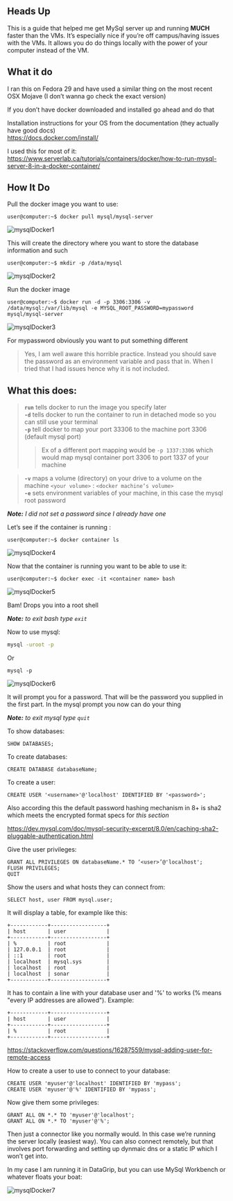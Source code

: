 ## Heads Up
This is a guide that helped me get MySql server up and running **MUCH** faster than the VMs. It’s especially nice if you’re off campus/having issues with the VMs. It allows you do do things locally with the power of your computer instead of the VM. 

## What it do
I ran this on Fedora 29 and have used a similar thing on the most recent OSX Mojave (I don’t wanna go check the exact version)

If you don’t have docker downloaded and installed go ahead and do that

Installation instructions for your OS from the documentation (they actually have good docs) <br>
https://docs.docker.com/install/ 

I used this for most of it: <br>
https://www.serverlab.ca/tutorials/containers/docker/how-to-run-mysql-server-8-in-a-docker-container/

## How It Do
Pull the docker image you want to use:
```console
user@computer:~$ docker pull mysql/mysql-server
```

![mysqlDocker1](https://user-images.githubusercontent.com/10457502/57586762-0d8ca080-74ea-11e9-99be-315ac9273b0a.png)

This will create the directory  where you want to store the database information and such
```console
user@computer:~$ mkdir -p /data/mysql
```
![mysqlDocker2](https://user-images.githubusercontent.com/10457502/57586763-0e253700-74ea-11e9-9721-7edabec97458.png)

Run the docker image
```console
user@computer:~$ docker run -d -p 3306:3306 -v /data/mysql:/var/lib/mysql -e MYSQL_ROOT_PASSWORD=mypassword mysql/mysql-server 
```

![mysqlDocker3](https://user-images.githubusercontent.com/10457502/57586764-0e253700-74ea-11e9-97a4-32739290a93b.png)

For mypassword obviously you want to put something different

>Yes, I am well aware this horrible practice. Instead you should save the password as an environment variable and pass that in. When I tried that I had issues hence why it is not included. 

## What this does:

> **`run`** tells docker to run the image you specify later <br>
> **`-d`** tells docker to run the container to run in detached mode so you can still use your terminal<br>
> **`-p`** tell docker to map your port 33306 to the machine port 3306 (default mysql port)<br>
> > Ex of a different port mapping would be `-p 1337:3306` which would map mysql container port 3306 to port 1337 of your machine <br>

> **`-v`** maps a volume (directory) on your drive to a volume on the machine `<your volume>` : `<docker machine’s volume>` <br>
> **`-e`** sets environment variables of your machine, in this case the mysql root password <br>

_**Note:** I did not set a password since I already have one_

Let’s see if the container is running :
```console
user@computer:~$ docker container ls
```

![mysqlDocker4](https://user-images.githubusercontent.com/10457502/57586765-0e253700-74ea-11e9-9720-03c418c758f9.png)

Now that the container is running you want to be able to use it:
```console
user@computer:~$ docker exec -it <container name> bash
```

![mysqlDocker5](https://user-images.githubusercontent.com/10457502/57586766-0e253700-74ea-11e9-85c2-62dd36d47ae6.png)

Bam! Drops you into a root shell 

_**Note:** to exit bash type `exit`_

Now to use mysql:
```bash
mysql -uroot -p
```

Or
```shell
mysql -p
```

![mysqlDocker6](https://user-images.githubusercontent.com/10457502/57586767-0e253700-74ea-11e9-9c65-2b1fad6f96b4.png)

It will prompt you for a password. That will be the password you supplied in the first part. 
In the mysql prompt you now can do your thing <br>

_**Note:** to exit mysql type `quit`_

To show databases:
```mysql
SHOW DATABASES;
```

To create databases:
```mysql
CREATE DATABASE databaseName;
```

To create a user:
```mysql
CREATE USER '<username>'@'localhost' IDENTIFIED BY '<password>';
```

Also according this the default password hashing mechanism in 8+ is sha2 which meets the encrypted format specs for *this section* <br>

https://dev.mysql.com/doc/mysql-security-excerpt/8.0/en/caching-sha2-pluggable-authentication.html 

Give the user privileges:
```mysql
GRANT ALL PRIVILEGES ON databaseName.* TO ‘<user>’@'localhost';
FLUSH PRIVILEGES;
QUIT
```

Show the users and what hosts they can connect from:
```mysql
SELECT host, user FROM mysql.user;
```

It will display a table, for example like this:
```
+------------+------------------+
| host       | user             |
+------------+------------------+
| %          | root             |
| 127.0.0.1  | root             |
| ::1        | root             |
| localhost  | mysql.sys        |
| localhost  | root             |
| localhost  | sonar            |
+------------+------------------+
```

It has to contain a line with your database user and '%' to works (% means "every IP addresses are allowed"). Example:
```
+------------+------------------+
| host       | user             |
+------------+------------------+
| %          | root             |
+------------+------------------+
```

https://stackoverflow.com/questions/16287559/mysql-adding-user-for-remote-access

How to create a user to use to connect to your database:
```mysql
CREATE USER 'myuser'@'localhost' IDENTIFIED BY 'mypass';
CREATE USER 'myuser'@'%' IDENTIFIED BY 'mypass';
```

Now give them some privileges:
```mysql
GRANT ALL ON *.* TO 'myuser'@'localhost';
GRANT ALL ON *.* TO 'myuser'@'%';
```

Then just a connector like you normally would. In this case we’re running the server locally (easiest way). You can also connect remotely, but that involves port forwarding and setting up dynmaic dns or a static IP which I won’t get into.

In my case I am running it in DataGrip, but you can use MySql Workbench or whatever floats your boat:

![mysqlDocker7](https://user-images.githubusercontent.com/10457502/57586768-0e253700-74ea-11e9-8ef5-39d87d51273f.png)
